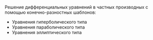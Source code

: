 Решение дифференциальных уравнений в частных производных с помощью конечно-разностных шаблонов:

* Уравнения гиперболического типа
* Уравнения параболического типа
* Уравнения эллиптического типа 

